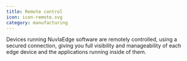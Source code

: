 ```yaml
---
title: Remote control
icon: icon-remote.svg
category: manufacturing
---
```


Devices running NuvlaEdge software are remotely controlled, using a secured connection, giving you full visibility and manageability of each edge device and the applications running inside of them. 
